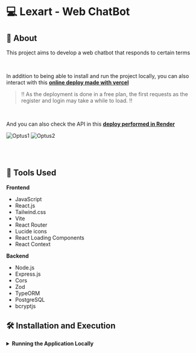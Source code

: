 # :computer: Lexart - Web ChatBot


## :page_with_curl: About

This project aims to develop a web chatbot that responds to certain terms

<br />

In addition to being able to install and run the project locally, you can also interact with this
[<strong>online deploy made with vercel</strong>](https://lexrart-fullstack.vercel.app/)

> 	:bangbang: As the deployment is done in a free plan, the first requests as the register and login may take a while to load. :bangbang:


<br />

And you can also check the API in this [<strong>deploy performed in Render</strong>](https://lexart-back-end.onrender.com/)

![Optus1](https://github.com/GuilhermeSCampos/lexrart-fullstack-test/assets/82980024/3960dadd-1fb9-4440-888c-c4b61df31c83)
![Optus2](https://github.com/GuilhermeSCampos/lexrart-fullstack-test/assets/82980024/e104b7ea-184b-4b1c-9935-a053dd59f8ba)


<br />
<br />


## :wrench: Tools Used

**Frontend**
- JavaScript
- React.js
- Tailwind.css
- Vite
- React Router
- Lucide icons
- React Loading Components
- React Context

**Backend**
- Node.js
- Express.js
- Cors
- Zod
- TypeORM
- PostgreSQL
- bcryptjs

## :hammer_and_wrench: Installation and Execution

<details>
  <summary markdown="span"><strong>Running the Application Locally</strong></summary><br />
To run this application locally, you need to have **Git**, **Node**, and **PostgreSQL** installed and updated on your computer.

<details>
  <summary markdown="span"><strong> :hammer: Setting up the Back-end</strong></summary><br />

1. Clone the repository

   - Use the command: `git clone git@github.com:GuilhermeSCampos/lexrart-fullstack-test.git`.
   - Enter the repository folder you just cloned:
     - `cd lexrart-fullstack-test`
2. Enter the Backend folder

   - `cd back-end`

3. Install the dependencies

   - `npm install`

   <summary markdown="span"><strong>Setting up the Database and .env</strong></summary><br />

   The project is configured to run on a PostgreSQL database, so you need to install PostgreSQL on your computer or use a cloud server. After configuring the database, you need to set the environment variables:

### 1. In a .env file in the repository root, add your PostgreSQL database settings:

```sh
DB_HOST=
DB_NAME=
DB_USER=
DB_PASSWORD=
DB_PORT=
```

### 2. In the same .env file, set the desired port for the Express server and the JWT secret:

```sh
PORT=
JWT_SECRET=
```
### 3. After filling in the .env data to connect to the database, run migrations to populate the database:
  
  - `npm run migration:generate` only if you don't have the migration yet
  - `npm run migration:run`

### 4. Finally, after all configurations, start the server using this command in the back-end directory:
  
  - `npm run dev`

  
  </details>
  
   <details>
  <summary markdown="span"><strong> :sunrise: Setting up the Front-end</strong></summary><br />
  
  
  1. Access the repository
    - `cd lexrart-fullstack-test`
    
  2. Enter the Frontend folder

  - `cd front-end`

  3. Install the dependencies

  - `npm install`
    
  <summary markdown="span"><strong>Setting up environment variables</strong></summary><br />
  
 The Frontend project is configured to make various requests to an API, and the API address will change depending on how you run the project. Therefore, you need to set the environment variables:

### 1. In a .env file in the repository root, add your API address settings as shown below:

```sh
VITE_API_URL=https://lexart-back-end.onrender.com
```

### 2. Finally, after all configurations, start the server using this command in the frontend directory:
  
  - `npm run dev`

  
  </details>
  
 </details>
 


 
 
